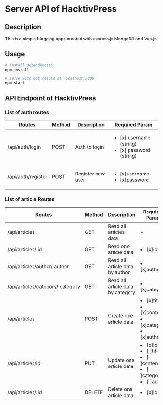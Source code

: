 # Server API of HacktivPress

## Description

This is a simple blogging apps created with express.js MongoDB and Vue.js

## Usage

``` bash
# install dependencies
npm install

# serve with hot reload at localhost:3000
npm start

```

## API Endpoint of HacktivPress

### List of auth routes

|Routes|Method|Description|Required Param|
|-------|------|-------|-------|
|/api/auth/login|POST|Auth to login|<ul><li>[x] username (string) </li><li>[x] password (string)</li></ul>|
|/api/auth/register|POST|Register new user|<ul><li>[x]username</li><li>[x]password</li></ul>|

### List of article Routes

|Routes|Method|Description|Required Param|
|-------|------|-------|-------|
|/api/articles|GET|Read all articles data|-|
|/api/articles/:id|GET|Read one article data|<li>[x]id</li>|
|/api/articles/author/:author|GET|Read all article data by author|<li>[x]author</li>|
|/api/articles/category/:category|GET|Read all article data by category|<li>[x]category</li>|
|/api/articles|POST|Create one article data|<li>[x]title</li><li>[x]content</li><li>[x]category</li><li>[x]author</li>|
|/api/articles/id|PUT|Update one article data|<li>[x]id</li><li>[ ]title</li><li>[ ]content</li><li>[ ]category</li><li>[ ]author</li>|
|/api/articles/:id|DELETE|Delete one article data|<li>[x]id</li>|
